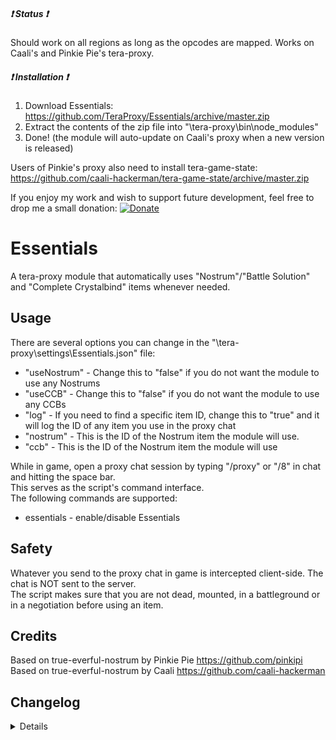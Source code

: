 ##### :heavy_exclamation_mark: Status :heavy_exclamation_mark:
Should work on all regions as long as the opcodes are mapped. Works on Caali's and Pinkie Pie's tera-proxy.

##### :heavy_exclamation_mark: Installation :heavy_exclamation_mark:
1) Download Essentials: https://github.com/TeraProxy/Essentials/archive/master.zip
2) Extract the contents of the zip file into "\tera-proxy\bin\node_modules\"
3) Done! (the module will auto-update on Caali's proxy when a new version is released)
  
Users of Pinkie's proxy also need to install tera-game-state: https://github.com/caali-hackerman/tera-game-state/archive/master.zip  
  
If you enjoy my work and wish to support future development, feel free to drop me a small donation: [![Donate](https://www.paypalobjects.com/webstatic/en_US/i/buttons/PP_logo_h_100x26.png)](https://www.paypal.com/cgi-bin/webscr?cmd=_donations&business=A3KBZUCSEQ5RJ&lc=US&item_name=TeraProxy&curency_code=USD&no_note=1&no_shipping=1&currency_code=USD&bn=PP%2dDonationsBF%3abtn_donate_SM%2egif%3aNonHosted)

# Essentials
A tera-proxy module that automatically uses "Nostrum"/"Battle Solution" and "Complete Crystalbind" items whenever needed.

## Usage
There are several options you can change in the "\tera-proxy\settings\Essentials.json" file:  
  
* "useNostrum" - Change this to "false" if you do not want the module to use any Nostrums
* "useCCB" - Change this to "false" if you do not want the module to use any CCBs
* "log" - If you need to find a specific item ID, change this to "true" and it will log the ID of any item you use in the proxy chat
* "nostrum" - This is the ID of the Nostrum item the module will use.
* "ccb" - This is the ID of the Nostrum item the module will use
  
While in game, open a proxy chat session by typing "/proxy" or "/8" in chat and hitting the space bar.  
This serves as the script's command interface.  
The following commands are supported:  
  
* essentials - enable/disable Essentials

## Safety
Whatever you send to the proxy chat in game is intercepted client-side. The chat is NOT sent to the server.  
The script makes sure that you are not dead, mounted, in a battleground or in a negotiation before using an item.

## Credits
Based on true-everful-nostrum by Pinkie Pie https://github.com/pinkipi  
Based on true-everful-nostrum by Caali https://github.com/caali-hackerman

## Changelog
<details>

### 2.0.5
* [~] Look and feel will now be the same on Caali's and Pinkie's proxy
### 2.0.4
* [-] Removed support for patch versions < 75
### 2.0.3
* [~] Cross compatibility for Caali's and Pinkie's proxy (no more branch)
### 2.0.2
* [~] Tracking of whether you are Elite/Tera-Club or not is now automated (no more configuration needed)
* [+] Running out of an Essentials item will now send you a notification and disable the module
### 2.0.1
* [*] Fixed CCB always being used on login
* [+] Added a branch for Pinkie Pie's tera-proxy
### 2.0.0
* [*] Fixed Nostrum items being used after every loading screen
* [*] Fixed missing abnormalities for some Crystalbind and Nostrum items
* [~] Changed Nostrum reapplication time from 10-25 minutes to less than 5 minutes
* [~] Code revamp
* [+] Added CCB reapplication time at less than 10 minutes instead of waiting until the buff runs out
* [+] Added "useNostrum" option (see Usage)
* [+] Added "useCCB" option (see Usage)
* [+] Added "log" option (see Usage)
### 1.3.10
* [*] Support for patch versions < 75
### 1.3.9
* [~] Definition update
### 1.3.8
* [*] Fixed a bug where reapplication intervals were not cleared on disconnect
### 1.3.7
* [*] Fixed non-elite Nostrum not properly applying (thx aurelius88)
* [~] Code changes due to Caali's recent tera-proxy updates
* [-] Removed support for Pinkie Pie's tera-proxy
### 1.3.6
* [+] Added option for using different CCB items to config file
* [+] Added option for using different non-elite nostrums to config file ("ELITE" has to be set to false to use these)
* [+] Added Phoenix mount revival invincibility check
* [*] Code optimizations
### 1.3.5
* [*] Fixed trying to use CCB when you are under the influence of the 1h CCB
### 1.3.4
* [+] Added option to use Prime Battle Solution instead of Everful Nostrum
* [*] More code cleanup
### 1.3.3
* [+] Now supports all regions
* [+] Rewrote code to use Caali's "tera-game-state" module in order to reduce overhead
* [+] Now supports auto-updating via Caali's tera-proxy
### 1.3.2
* [*] Updated hook versions for compatibility with the latest tera-proxy
### 1.3.1
* [*] Fixed an issue of Nostrum not being reapplied when ressurecting quickly with Grace/Vow
### 1.3.0
* [+] The random timer for Nostrum now waits for loading to be finished before it starts instead of being hardcoded
* [+] Will now wait until your Goddess Blessing buff ended before it uses Nostrum so you stay immune to damage
### 1.2.3
* [*] Using newer version of S_ABNORMALITY_BEGIN hook
### 1.2.2
* [*] Fixed trying to use CCB when players already have the new Elite CCB running
### 1.2.1
* [*] Full conversion to Pinkie Pie's command module
### 1.2.0
* [+] Added support for Pinkie Pie's command module which is now a requirement
* [+] Added randomized timers
* [-] Removed hiding messages and buff timer functions
### 1.1.0
* [+] Added !essentials command to toggle between "on" and "off" in non-whisper chats
### 1.0.0
* [~] Initial Release

</details>